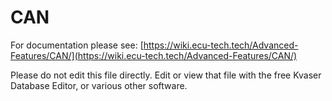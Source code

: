# CAN

For documentation please see: [https://wiki.ecu-tech.tech/Advanced-Features/CAN/](https://wiki.ecu-tech.tech/Advanced-Features/CAN/)

Please do not edit this file directly. Edit or view that file with the free Kvaser Database Editor, or various other software.
